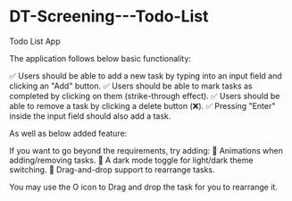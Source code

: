 # DT-Screening---Todo-List
Todo List App

The application follows below basic functionality:

✅ Users should be able to add a new task by typing into an input field and clicking an "Add" button.
✅ Users should be able to mark tasks as completed by clicking on them (strike-through effect).
✅ Users should be able to remove a task by clicking a delete button (❌).
✅ Pressing "Enter" inside the input field should also add a task.

As well as below added feature:

If you want to go beyond the requirements, try adding:
🚀 Animations when adding/removing tasks.
🎨 A dark mode toggle for light/dark theme switching.
📌 Drag-and-drop support to rearrange tasks.

You may use the O icon to Drag and drop the task for you to rearrange it.


